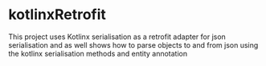# kotlinxRetrofit
This project uses Kotlinx serialisation as a retrofit adapter for json serialisation and as well shows how to parse objects to and from json using the kotlinx serialisation methods and entity annotation

